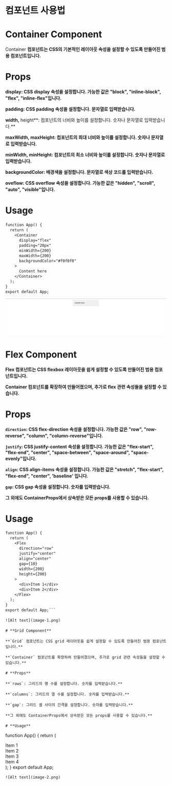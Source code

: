 # 컴포넌트 사용법

# **Container Component**

Container **컴포넌트는 CSS의 기본적인 레이아웃 속성을 설정할 수 있도록 만들어진 범용 컴포넌트입니다.**

# **Props**

**display: CSS display 속성을 설정합니다. 가능한 값은 "block", "inline-block", "flex", "inline-flex"입니다.**

**padding: CSS padding 속성을 설정합니다. 문자열로 입력받습니다.**

**width,** height**: 컴포넌트의 너비와 높이를 설정합니다. 숫자나 문자열로 입력받습니다.**

**maxWidth, maxHeight: 컴포넌트의 최대 너비와 높이를 설정합니다. 숫자나 문자열로 입력받습니다.**

**minWidth, minHeight: 컴포넌트의 최소 너비와 높이를 설정합니다. 숫자나 문자열로 입력받습니다.**

**backgroundColor: 배경색을 설정합니다. 문자열로 색상 코드를 입력받습니다.**

**oveflow: CSS overflow 속성을 설정합니다. 가능한 값은 "hidden", "scroll", "auto", "visible"입니다.**

# **Usage**

```
function App() {
  return (
    <Container
      display="flex"
      padding="20px"
      minWidth={200}
      maxWidth={200}
      backgroundColor="#f0f0f0"
    >
      Content here
    </Container>
  );
}
export default App;
```

![Container](image.png)

# **Flex Component**

**Flex 컴포넌트는 CSS flexbox 레이아웃을 쉽게 설정할 수 있도록 만들어진 범용 컴포넌트입니다.**

**Container 컴포넌트를 확장하여 만들어졌으며, 추가로 flex 관련 속성들을 설정할 수 있습니다.**

# **Props**

**`direction`: CSS flex-direction 속성을 설정합니다. 가능한 값은 "row", "row-reverse", "column", "column-reverse"입니다.**

**`justify`: CSS justify-content 속성을 설정합니다. 가능한 값은 "flex-start", "flex-end", "center", "space-between", "space-around", "space-evenly"입니다.**

**`align`: CSS align-items 속성을 설정합니다. 가능한 값은 "stretch", "flex-start", "flex-end", "center", 'baseline' 입니다.**

**`gap`: CSS gap 속성을 설정합니다. 숫자를 입력받습니다.**

**그 외에도 ContainerProps에서 상속받은 모든 props를 사용할 수 있습니다.**

# **Usage**

````
function App() {
  return (
    <Flex
      direction="row"
      justify="center"
      align="center"
      gap={10}
      width={200}
      height={200}
    >
      <div>Item 1</div>
      <div>Item 2</div>
    </Flex>
  );
}
export default App;```

![Alt text](image-1.png)

# **Grid Component**

**`Grid` 컴포넌트는 CSS grid 레이아웃을 쉽게 설정할 수 있도록 만들어진 범용 컴포넌트입니다.**

**`Container` 컴포넌트를 확장하여 만들어졌으며, 추가로 grid 관련 속성들을 설정할 수 있습니다.**

# **Props**

**`rows`: 그리드의 행 수를 설정합니다. 숫자를 입력받습니다.**

**`columns`: 그리드의 열 수를 설정합니다. 숫자를 입력받습니다.**

**`gap`: 그리드 셀 사이의 간격을 설정합니다. 숫자를 입력받습니다.**

**그 외에도 ContainerProps에서 상속받은 모든 props를 사용할 수 있습니다.**

# **Usage**
````

function App() {
return (
<Grid 
      rows={2}
      columns={2}
      gap={10}
      width={200}
      height={200}
    >
<div>Item 1</div>
<div>Item 2</div>
<div>Item 3</div>
<div>Item 4</div>
</Grid>
);
}
export default App;

```
![Alt text](image-2.png)
```
